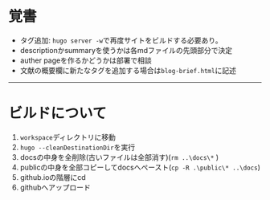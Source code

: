 # 覚書
+ タグ追加: `hugo server -w`で再度サイトをビルドする必要あり。
+ descriptionかsummaryを使うかは各mdファイルの先頭部分で決定
+ auther pageを作るかどうかは部署で相談
+ 文献の概要欄に新たなタグを追加する場合は`blog-brief.html`に記述
-----
# ビルドについて
1. `workspace`ディレクトリに移動
1. `hugo --cleanDestinationDir`を実行
1. docsの中身を全削除(古いファイルは全部消す)(`rm ..\docs\*`  )
1. publicの中身を全部コピーしてdocsへペースト(`cp -R .\public\* ..\docs`)
1. github.ioの階層にcd
1. githubへアップロード
